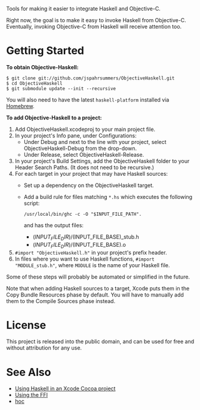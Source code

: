 Tools for making it easier to integrate Haskell and Objective-C.

Right now, the goal is to make it easy to invoke Haskell from Objective-C. Eventually, invoking Objective-C from Haskell will receive attention too.

# Getting Started

**To obtain Objective-Haskell:**

    $ git clone git://github.com/jspahrsummers/ObjectiveHaskell.git
    $ cd ObjectiveHaskell
    $ git submodule update --init --recursive

You will also need to have the latest `haskell-platform` installed via [Homebrew](https://github.com/mxcl/homebrew/).

**To add Objective-Haskell to a project:**

 1. Add ObjectiveHaskell.xcodeproj to your main project file.
 2. In your project's Info pane, under Configurations:
    - Under Debug and next to the line with your project, select ObjectiveHaskell-Debug from the drop-down.
    - Under Release, select ObjectiveHaskell-Release.
 3. In your project's Build Settings, add the ObjectiveHaskell folder to your Header Search Paths. (It does not need to be recursive.)
 4. For each target in your project that may have Haskell sources:
    - Set up a dependency on the ObjectiveHaskell target.
    - Add a build rule for files matching `*.hs` which executes the following
      script:
      
          /usr/local/bin/ghc -c -O "$INPUT_FILE_PATH".
      
      and has the output files:

        * $(INPUT_FILE_DIR)/$(INPUT_FILE_BASE)_stub.h
        * $(INPUT_FILE_DIR)/$(INPUT_FILE_BASE).o
 5. `#import "ObjectiveHaskell.h"` in your project's prefix header.
 6. In files where you want to use Haskell functions, `#import "MODULE_stub.h"`, where `MODULE` is the name of your Haskell file.

Some of these steps will probably be automated or simplified in the future.

Note that when adding Haskell sources to a target, Xcode puts them in the Copy Bundle Resources phase by default. You will have to manually add them to the Compile Sources phase instead.

# License

This project is released into the public domain, and can be used for free and without attribution for any use.

# See Also

 * [Using Haskell in an Xcode Cocoa project](http://www.haskell.org/haskellwiki/Using_Haskell_in_an_Xcode_Cocoa_project)
 * [Using the FFI](http://www.haskell.org/haskellwiki/GHC/Using_the_FFI)
 * [hoc](http://code.google.com/p/hoc/)
